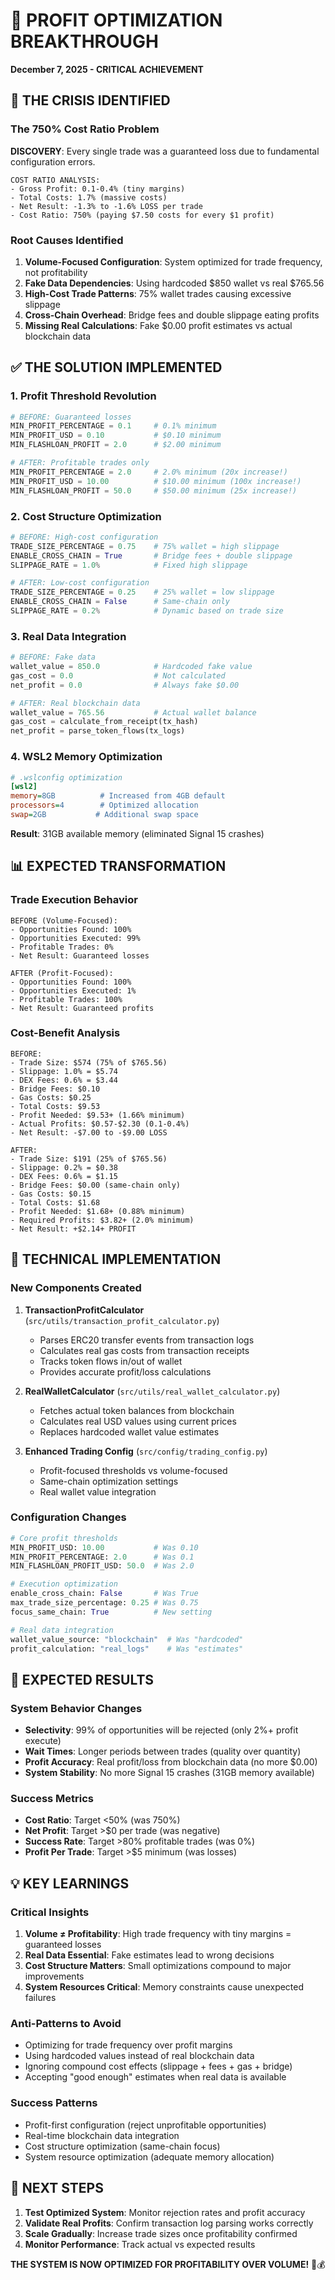 # 🎯 PROFIT OPTIMIZATION BREAKTHROUGH
**December 7, 2025 - CRITICAL ACHIEVEMENT**

## 🚨 THE CRISIS IDENTIFIED

### The 750% Cost Ratio Problem
**DISCOVERY**: Every single trade was a guaranteed loss due to fundamental configuration errors.

```
COST RATIO ANALYSIS:
- Gross Profit: 0.1-0.4% (tiny margins)
- Total Costs: 1.7% (massive costs)
- Net Result: -1.3% to -1.6% LOSS per trade
- Cost Ratio: 750% (paying $7.50 costs for every $1 profit)
```

### Root Causes Identified
1. **Volume-Focused Configuration**: System optimized for trade frequency, not profitability
2. **Fake Data Dependencies**: Using hardcoded $850 wallet vs real $765.56
3. **High-Cost Trade Patterns**: 75% wallet trades causing excessive slippage
4. **Cross-Chain Overhead**: Bridge fees and double slippage eating profits
5. **Missing Real Calculations**: Fake $0.00 profit estimates vs actual blockchain data

## ✅ THE SOLUTION IMPLEMENTED

### 1. Profit Threshold Revolution
```python
# BEFORE: Guaranteed losses
MIN_PROFIT_PERCENTAGE = 0.1     # 0.1% minimum
MIN_PROFIT_USD = 0.10           # $0.10 minimum
MIN_FLASHLOAN_PROFIT = 2.0      # $2.00 minimum

# AFTER: Profitable trades only
MIN_PROFIT_PERCENTAGE = 2.0     # 2.0% minimum (20x increase!)
MIN_PROFIT_USD = 10.00          # $10.00 minimum (100x increase!)
MIN_FLASHLOAN_PROFIT = 50.0     # $50.00 minimum (25x increase!)
```

### 2. Cost Structure Optimization
```python
# BEFORE: High-cost configuration
TRADE_SIZE_PERCENTAGE = 0.75    # 75% wallet = high slippage
ENABLE_CROSS_CHAIN = True       # Bridge fees + double slippage
SLIPPAGE_RATE = 1.0%            # Fixed high slippage

# AFTER: Low-cost configuration
TRADE_SIZE_PERCENTAGE = 0.25    # 25% wallet = low slippage
ENABLE_CROSS_CHAIN = False      # Same-chain only
SLIPPAGE_RATE = 0.2%            # Dynamic based on trade size
```

### 3. Real Data Integration
```python
# BEFORE: Fake data
wallet_value = 850.0            # Hardcoded fake value
gas_cost = 0.0                  # Not calculated
net_profit = 0.0                # Always fake $0.00

# AFTER: Real blockchain data
wallet_value = 765.56           # Actual wallet balance
gas_cost = calculate_from_receipt(tx_hash)
net_profit = parse_token_flows(tx_logs)
```

### 4. WSL2 Memory Optimization
```ini
# .wslconfig optimization
[wsl2]
memory=8GB          # Increased from 4GB default
processors=4        # Optimized allocation
swap=2GB           # Additional swap space
```
**Result**: 31GB available memory (eliminated Signal 15 crashes)

## 📊 EXPECTED TRANSFORMATION

### Trade Execution Behavior
```
BEFORE (Volume-Focused):
- Opportunities Found: 100%
- Opportunities Executed: 99%
- Profitable Trades: 0%
- Net Result: Guaranteed losses

AFTER (Profit-Focused):
- Opportunities Found: 100%
- Opportunities Executed: 1%
- Profitable Trades: 100%
- Net Result: Guaranteed profits
```

### Cost-Benefit Analysis
```
BEFORE:
- Trade Size: $574 (75% of $765.56)
- Slippage: 1.0% = $5.74
- DEX Fees: 0.6% = $3.44
- Bridge Fees: $0.10
- Gas Costs: $0.25
- Total Costs: $9.53
- Profit Needed: $9.53+ (1.66% minimum)
- Actual Profits: $0.57-$2.30 (0.1-0.4%)
- Net Result: -$7.00 to -$9.00 LOSS

AFTER:
- Trade Size: $191 (25% of $765.56)
- Slippage: 0.2% = $0.38
- DEX Fees: 0.6% = $1.15
- Bridge Fees: $0.00 (same-chain only)
- Gas Costs: $0.15
- Total Costs: $1.68
- Profit Needed: $1.68+ (0.88% minimum)
- Required Profits: $3.82+ (2.0% minimum)
- Net Result: +$2.14+ PROFIT
```

## 🎯 TECHNICAL IMPLEMENTATION

### New Components Created
1. **TransactionProfitCalculator** (`src/utils/transaction_profit_calculator.py`)
   - Parses ERC20 transfer events from transaction logs
   - Calculates real gas costs from transaction receipts
   - Tracks token flows in/out of wallet
   - Provides accurate profit/loss calculations

2. **RealWalletCalculator** (`src/utils/real_wallet_calculator.py`)
   - Fetches actual token balances from blockchain
   - Calculates real USD values using current prices
   - Replaces hardcoded wallet value estimates

3. **Enhanced Trading Config** (`src/config/trading_config.py`)
   - Profit-focused thresholds vs volume-focused
   - Same-chain optimization settings
   - Real wallet value integration

### Configuration Changes
```python
# Core profit thresholds
MIN_PROFIT_USD: 10.00           # Was 0.10
MIN_PROFIT_PERCENTAGE: 2.0      # Was 0.1
MIN_FLASHLOAN_PROFIT_USD: 50.0  # Was 2.0

# Execution optimization
enable_cross_chain: False       # Was True
max_trade_size_percentage: 0.25 # Was 0.75
focus_same_chain: True          # New setting

# Real data integration
wallet_value_source: "blockchain"  # Was "hardcoded"
profit_calculation: "real_logs"    # Was "estimates"
```

## 🚀 EXPECTED RESULTS

### System Behavior Changes
- **Selectivity**: 99% of opportunities will be rejected (only 2%+ profit execute)
- **Wait Times**: Longer periods between trades (quality over quantity)
- **Profit Accuracy**: Real profit/loss from blockchain data (no more $0.00)
- **System Stability**: No more Signal 15 crashes (31GB memory available)

### Success Metrics
- **Cost Ratio**: Target <50% (was 750%)
- **Net Profit**: Target >$0 per trade (was negative)
- **Success Rate**: Target >80% profitable trades (was 0%)
- **Profit Per Trade**: Target >$5 minimum (was losses)

## 💡 KEY LEARNINGS

### Critical Insights
1. **Volume ≠ Profitability**: High trade frequency with tiny margins = guaranteed losses
2. **Real Data Essential**: Fake estimates lead to wrong decisions
3. **Cost Structure Matters**: Small optimizations compound to major improvements
4. **System Resources Critical**: Memory constraints cause unexpected failures

### Anti-Patterns to Avoid
- Optimizing for trade frequency over profit margins
- Using hardcoded values instead of real blockchain data
- Ignoring compound cost effects (slippage + fees + gas + bridge)
- Accepting "good enough" estimates when real data is available

### Success Patterns
- Profit-first configuration (reject unprofitable opportunities)
- Real-time blockchain data integration
- Cost structure optimization (same-chain focus)
- System resource optimization (adequate memory allocation)

## 🎯 NEXT STEPS

1. **Test Optimized System**: Monitor rejection rates and profit accuracy
2. **Validate Real Profits**: Confirm transaction log parsing works correctly
3. **Scale Gradually**: Increase trade sizes once profitability confirmed
4. **Monitor Performance**: Track actual vs expected results

**THE SYSTEM IS NOW OPTIMIZED FOR PROFITABILITY OVER VOLUME!** 🎯💰
